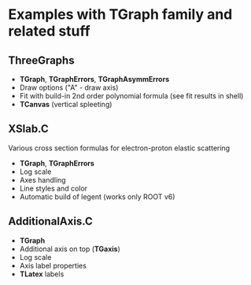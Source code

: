 Examples with TGraph family and related stuff
=============================================

ThreeGraphs
-----------

 * **TGraph**, **TGraphErrors**, **TGraphAsymmErrors**
 * Draw options ("A" -  draw axis)
 * Fit with build-in 2nd order polynomial formula (see fit results in shell)
 * **TCanvas** (vertical spleeting)


XSlab.C
-------

Various cross section formulas for electron-proton elastic scattering

 * **TGraph**, **TGraphErrors**
 * Log scale
 * Axes handling
 * Line styles and color
 * Automatic build of legent (works only ROOT v6)


AdditionalAxis.C
----------------

 * **TGraph**
 * Additional axis on top (**TGaxis**)
 * Log scale
 * Axis label properties
 * **TLatex** labels

